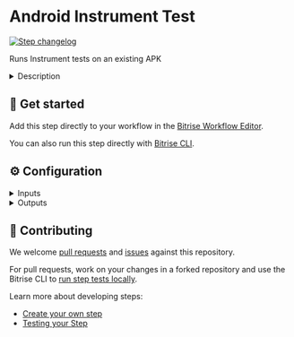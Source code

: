 # Android Instrument Test

[![Step changelog](https://shields.io/github/v/release/hisaac/bitrise-step-android-instrument-test?include_prereleases&label=changelog&color=blueviolet)](https://github.com/hisaac/bitrise-step-android-instrument-test/releases)

Runs Instrument tests on an existing APK

<details>
<summary>Description</summary>

Runs Instrument tests on an existing APK
</details>

## 🧩 Get started

Add this step directly to your workflow in the [Bitrise Workflow Editor](https://devcenter.bitrise.io/steps-and-workflows/steps-and-workflows-index/).

You can also run this step directly with [Bitrise CLI](https://github.com/bitrise-io/bitrise).

## ⚙️ Configuration

<details>
<summary>Inputs</summary>

| Key | Description | Flags | Default |
| --- | --- | --- | --- |
| `main_apk_path` | The path to the app's main APK | required | `$BITRISE_APK_PATH` |
| `test_apk_path` | The path to the app's test APK | required | `$BITRISE_TEST_APK_PATH` |
| `test_runner_class` | The name of the test runner | required | `androidx.test.runner.AndroidJUnitRunner` |
| `additional_testing_options` | A space-delimited list of additional options to pass to the test runner  Example:  If a value of `KEY1 true KEY2 false` is passed to this input, then it will be passed to the `adb` command like so:  ```shell adb shell am instrument -e "KEY1" "true" "KEY2" "false" [...] ```  See the [`adb` documentation](https://developer.android.com/studio/command-line/adb#am) for more info. |  |  |
</details>

<details>
<summary>Outputs</summary>
There are no outputs defined in this step
</details>

## 🙋 Contributing

We welcome [pull requests](https://github.com/hisaac/bitrise-step-android-instrument-test/pulls) and [issues](https://github.com/hisaac/bitrise-step-android-instrument-test/issues) against this repository.

For pull requests, work on your changes in a forked repository and use the Bitrise CLI to [run step tests locally](https://devcenter.bitrise.io/bitrise-cli/run-your-first-build/).

Learn more about developing steps:

- [Create your own step](https://devcenter.bitrise.io/contributors/create-your-own-step/)
- [Testing your Step](https://devcenter.bitrise.io/contributors/testing-and-versioning-your-steps/)
